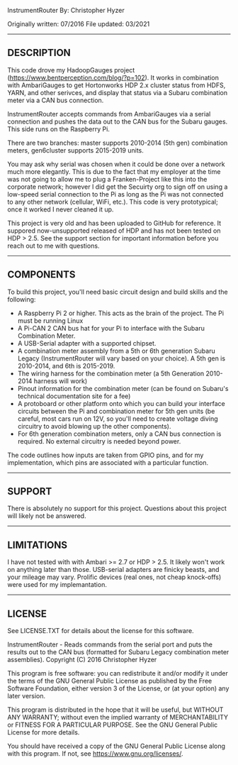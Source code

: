 InstrumentRouter
By: Christopher Hyzer

Originally written: 07/2016
File updated: 03/2021

-------------
 DESCRIPTION
-------------

This code drove my HadoopGauges project (https://www.bentperception.com/blog/?p=102).  It works in combination with AmbariGauges to get Hortonworks HDP 2.x cluster status from HDFS, YARN, and other serivces, and display that status via a Subaru combination meter via a CAN bus connection.  

InstrumentRouter accepts commands from AmbariGauges via a serial connection and pushes the data out to the CAN bus for the Subaru gauges.  This side runs on the Raspberry Pi.

There are two branches: master supports 2010-2014 (5th gen) combination meters, gen6cluster supports 2015-2019 units.

You may ask why serial was chosen when it could be done over a network much more elegantly.  This is due to the fact that my employer at the time was not going to allow me to plug a Franken-Project like this into the corporate network; however I did get the Secuirty org to sign off on using a low-speed serial connection to the Pi as long as the Pi was not connected to any other network (cellular, WiFi, etc.).  This code is very prototypical; once it worked I never cleaned it up.

This project is very old and has been uploaded to GitHub for reference.  It suppored now-unsupported released of HDP and has not been tested on HDP > 2.5.  See the support section for important information before you reach out to me with questions.

------------
 COMPONENTS
------------

To build this project, you'll need basic circuit design and build skills and the following:

* A Raspberry Pi 2 or higher.  This acts as the brain of the project.  The Pi must be running Linux
* A Pi-CAN 2 CAN bus hat for your Pi to interface with the Subaru Combination Meter.
* A USB-Serial adapter with a supported chipset.  
* A combination meter assembly from a 5th or 6th generation Subaru Legacy (InstrumentRouter will vary based on your choice).  A 5th gen is 2010-2014, and 6th is 2015-2019.
* The wiring harness for the combination meter (a 5th Generation 2010-2014 harness will work)
* Pinout information for the combination meter (can be found on Subaru's technical documentation site for a fee)
* A protoboard or other platform onto which you can build your interface circuits between the Pi and combination meter for 5th gen units (be careful, most cars run on 12V, so you'll need to create voltage diving circuitry to avoid blowing up the other components).
* For 6th generation combination meters, only a CAN bus connection is required.  No external circuitry is needed beyond power.

The code outlines how inputs are taken from GPIO pins, and for my implementation, which pins are associated with a particular function.

---------
 SUPPORT
---------

There is absolutely no support for this project.  Questions about this project will likely not be answered.

-------------
 LIMITATIONS
-------------

I have not tested with with Ambari >= 2.7 or HDP > 2.5.  It likely won't work on anything later than those.  USB-serial adapters are finicky beasts, and your mileage may vary.  Prolific devices (real ones, not cheap knock-offs) were used for my implemantation.

---------
 LICENSE
---------
See LICENSE.TXT for details about the license for this software.

InstrumentRouter - Reads commands from the serial port and puts the results out to the CAN bus (formatted for Subaru Legacy combination meter assemblies).
Copyright (C) 2016 Christopher Hyzer

This program is free software: you can redistribute it and/or modify
it under the terms of the GNU General Public License as published by
the Free Software Foundation, either version 3 of the License, or
(at your option) any later version.

This program is distributed in the hope that it will be useful,
but WITHOUT ANY WARRANTY; without even the implied warranty of
MERCHANTABILITY or FITNESS FOR A PARTICULAR PURPOSE.  See the
GNU General Public License for more details.

You should have received a copy of the GNU General Public License
along with this program.  If not, see <https://www.gnu.org/licenses/>.
